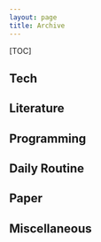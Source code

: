 ```yaml
---
layout: page
title: Archive
---
```


[TOC]

## Tech

## Literature

## Programming

## Daily Routine

## Paper

## Miscellaneous



